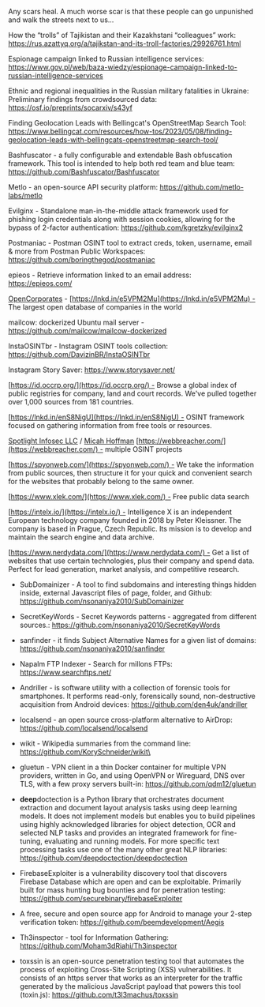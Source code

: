 
Any scars heal. A much worse scar is that these people can go unpunished and walk the streets next to us...

How the “trolls” of Tajikistan and their Kazakhstani “colleagues” work: https://rus.azattyq.org/a/tajikstan-and-its-troll-factories/29926761.html

Espionage campaign linked to Russian intelligence services: https://www.gov.pl/web/baza-wiedzy/espionage-campaign-linked-to-russian-intelligence-services

Ethnic and regional inequalities in the Russian military fatalities in Ukraine: Preliminary findings from crowdsourced data: https://osf.io/preprints/socarxiv/s43yf



Finding Geolocation Leads with Bellingcat's OpenStreetMap Search Tool: https://www.bellingcat.com/resources/how-tos/2023/05/08/finding-geolocation-leads-with-bellingcats-openstreetmap-search-tool/

Bashfuscator - a fully configurable and extendable Bash obfuscation framework. This tool is intended to help both red team and blue team: https://github.com/Bashfuscator/Bashfuscator

Metlo - an open-source API security platform: https://github.com/metlo-labs/metlo

Evilginx - Standalone man-in-the-middle attack framework used for phishing login credentials along with session cookies, allowing for the bypass of 2-factor authentication: https://github.com/kgretzky/evilginx2

Postmaniac - Postman OSINT tool to extract creds, token, username, email & more from Postman Public Workspaces: https://github.com/boringthegod/postmaniac

epieos - Retrieve information linked to an email address: https://epieos.com/

[OpenCorporates](https://www.linkedin.com/company/opencorporates/) - [https://lnkd.in/e5VPM2Mu](https://lnkd.in/e5VPM2Mu) - The largest open database of companies in the world  

mailcow: dockerized Ubuntu mail server - https://github.com/mailcow/mailcow-dockerized

InstaOSINTbr - Instagram OSINT tools collection: https://github.com/DavizinBR/InstaOSINTbr

Instagram Story Saver: https://www.storysaver.net/

[https://id.occrp.org/](https://id.occrp.org/) - Browse a global index of public registries for company, land and court records. We've pulled together over 1,000 sources from 181 countries.  
  
[https://lnkd.in/enS8NigU](https://lnkd.in/enS8NigU) - OSINT framework focused on gathering information from free tools or resources.  
  
[Spotlight Infosec LLC](https://www.linkedin.com/company/spotlight-infosec-llc/) / [Micah Hoffman](https://www.linkedin.com/in/ACoAAACv17YBho-5eWyZGAhfB60BlqVi4p5HEp4) [https://webbreacher.com/](https://webbreacher.com/) - multiple OSINT projects  
  
[https://spyonweb.com/](https://spyonweb.com/) - We take the information from public sources, then structure it for your quick and convenient search for the websites that probably belong to the same owner.  
  
[https://www.xlek.com/](https://www.xlek.com/) - Free public data search  
  
[https://intelx.io/](https://intelx.io/) - Intelligence X is an independent European technology company founded in 2018 by Peter Kleissner. The company is based in Prague, Czech Republic. Its mission is to develop and maintain the search engine and data archive.  
  
[https://www.nerdydata.com/](https://www.nerdydata.com/) - Get a list of websites that use certain technologies, plus their company and spend data.  
Perfect for lead generation, market analysis, and competitive research.


- SubDomainizer - A tool to find subdomains and interesting things hidden inside, external Javascript files of page, folder, and Github: https://github.com/nsonaniya2010/SubDomainizer

- SecretKeyWords - Secret Keywords patterns - aggregated from different sources.: https://github.com/nsonaniya2010/SecretKeyWords

- sanfinder - it finds Subject Alternative Names for a given list of domains: https://github.com/nsonaniya2010/sanfinder

- Napalm FTP Indexer - Search for millons FTPs: https://www.searchftps.net/

- Andriller - is software utility with a collection of forensic tools for smartphones. It performs read-only, forensically sound, non-destructive acquisition from Android devices: https://github.com/den4uk/andriller

- localsend - an open source cross-platform alternative to AirDrop: https://github.com/localsend/localsend

- wikit - Wikipedia summaries from the command line: https://github.com/KorySchneider/wikit\

- gluetun - VPN client in a thin Docker container for multiple VPN providers, written in Go, and using OpenVPN or Wireguard, DNS over TLS, with a few proxy servers built-in: https://github.com/qdm12/gluetun

- **deep**doctection is a Python library that orchestrates document extraction and document layout analysis tasks using deep learning models. It does not implement models but enables you to build pipelines using highly acknowledged libraries for object detection, OCR and selected NLP tasks and provides an integrated framework for fine-tuning, evaluating and running models. For more specific text processing tasks use one of the many other great NLP libraries: https://github.com/deepdoctection/deepdoctection

- FirebaseExploiter is a vulnerability discovery tool that discovers Firebase Database which are open and can be exploitable. Primarily built for mass hunting bug bounties and for penetration testing: https://github.com/securebinary/firebaseExploiter

- A free, secure and open source app for Android to manage your 2-step verification token: https://github.com/beemdevelopment/Aegis

- Th3inspector - tool for Information Gathering: https://github.com/Moham3dRiahi/Th3inspector

- toxssin is an open-source penetration testing tool that automates the process of exploiting Cross-Site Scripting (XSS) vulnerabilities. It consists of an https server that works as an interpreter for the traffic generated by the malicious JavaScript payload that powers this tool (toxin.js): https://github.com/t3l3machus/toxssin